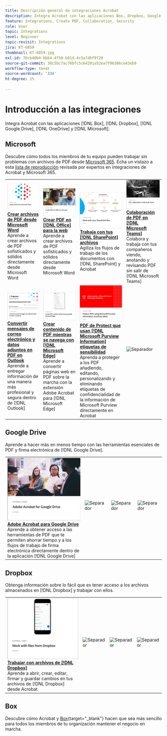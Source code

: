 ```yaml
---
title: Descripción general de integraciones Acrobat
description: Integra Acrobat con las aplicaciones Box, Dropbox, Google Drive, OneDrive y Microsoft
feature: Integrations, Create PDF, Collaboration, Security
role: User
topic: Integrations
level: Beginner
topic-revisit: Integrations
jira: KT-6859
thumbnail: KT-6859.jpg
exl-id: 76cb40b4-bbb4-4f50-b01d-4c5a74bf9f20
source-git-commit: 38c5bc7ac76bfc5c64201a52ea7f06386ce43eb9
workflow-type: tm+mt
source-wordcount: '334'
ht-degree: 1%

---
```


# Introducción a las integraciones

Integra Acrobat con las aplicaciones [!DNL Box], [!DNL Dropbox], [!DNL Google Drive], [!DNL OneDrive] y [!DNL Microsoft].

## Microsoft

Descubre cómo todos los miembros de tu equipo pueden trabajar sin problemas con archivos de PDF desde [Microsoft 365](https://www.adobe.com/documentcloud/integrations/microsoft-office-365.html). Echa un vistazo a esta [lista de reproducción](https://experienceleague.adobe.com/en/playlists/acrobat-integrate-microsoft-365) revisada por expertos en integraciones de Acrobat y Microsoft 365.

<table style="table-layout:fixed">
<tr>
  <td>
    <a href="createfromword.md">
      <img alt="Crear archivos de PDF desde Microsoft Word" src="../assets/create-word.png" />
    </a>
    <div>
    <a href="createfromword.md"><strong>Crear archivos de PDF desde Microsoft Word</strong></a>
    </div>
    Aprende a crear archivos de PDF sofisticados y sólidos directamente desde Microsoft Word
    <br>
  </td>
  <td>
    <a href="createofficeweb.md">
      <img alt="Crear PDF en [!DNL Office] para la Web" src="../assets/office-web.png" />
    </a>
    <div>
    <a href="createofficeweb.md"><strong>Crear PDF en [!DNL Office] para la web</strong></a>
    </div>
    Aprende a crear archivos de PDF sofisticados y sólidos directamente desde Microsoft Word
    <br>
  </td> 
  <td>
    <a href="acrobatandsp.md">
      <img alt="Trabaja con tus archivos de [!DNL SharePoint]" src="../assets/work-sharepoint.png" />
    </a>
    <div>
    <a href="acrobatandsp.md"><strong>Trabaja con tus [!DNL SharePoint] archivos</strong></a>
    </div>
    Agiliza los flujos de trabajo de los documentos con [!DNL SharePoint] y Acrobat
    <br>
  </td>
  <td>
    <a href="acrobatandteams.md">
      <img alt="Colaboración de PDF en [!DNL Microsoft Teams]" src="../assets/collaboration-teams.png" />
    </a>
    <div>
    <a href="acrobatandteams.md"><strong>Colaboración de PDF en [!DNL Microsoft Teams]</strong></a>
    </div>
    Colabora y trabaja con tus compañeros viendo, anotando y revisando PDF sin salir de [!DNL Microsoft Teams]
    <br>
  </td>
</tr>
<tr>
  <td>
    <a href="outlook.md">
      <img alt="Convertir mensajes de correo electrónico y archivos adjuntos en PDF en Outlook" src="../assets/outlook.png" />
    </a>
    <div>
    <a href="outlook.md"><strong>Convertir mensajes de correo electrónico y datos adjuntos en PDF en Outlook</strong></a>
    </div>
    Aprende a entregar información de una manera más profesional y segura dentro de [!DNL Outlook]
    <br>
  </td>
  <td>
    <a href="edge.md">
      <img alt="Crear contenido de PDF mientras navega con [!DNL Microsoft Edge]" src="../assets/edge.png" />
    </a>
    <div>
    <a href="edge.md"><strong>Crear contenido de PDF mientras se navega con [!DNL Microsoft Edge]</strong></a>
    </div>
    Aprende a convertir páginas web en PDF sobre la marcha con la extensión Adobe Acrobat para [!DNL Microsoft Edge]
    <br>
  </td>
  <td>
    <a href="microsoftsensitivitylabels.md">
      <img alt="PDF de Protect que utilizan etiquetas de sensibilidad [!DNL Microsoft Purview Information]" src="../assets/purview.png" />
    </a>
    <div>
    <a href="microsoftsensitivitylabels.md"><strong>PDF de Protect que usan [!DNL Microsoft Purview Information] etiquetas de sensibilidad</strong></a>
    </div>
    Aprenda a proteger a los PDF añadiendo, editando, personalizando y eliminando etiquetas de confidencialidad de la información de Microsoft Purview directamente en Acrobat
    <br>
  </td>
  <td>
   <img alt="Separador" src="../assets/Grayspacer.png" />
    <div>
    <br>
  </td>
</tr>
</table>

## Google Drive

Aprende a hacer más en menos tiempo con las herramientas esenciales de PDF y firma electrónica de [!DNL Google Drive].

<table style="table-layout:fixed">
<tr>
  <td>
    <a href="acrobatandgoogle.md">
      <img alt="Adobe Acrobat para Google Drive" src="../assets/google.png" />
    </a>
    <div>
    <a href="acrobatandgoogle.md"><strong>Adobe Acrobat para Google Drive</strong></a>
    </div>
    Aprende a obtener acceso a las herramientas de PDF que te permiten ahorrar tiempo y a los flujos de trabajo de firma electrónica directamente dentro de la aplicación [!DNL Google Drive]
    <br>
  </td>
  <td>
   <img alt="Separador" src="../assets/Whitespacer.png" />
    <div>
    <br>
  </td>
  <td>
   <img alt="Separador" src="../assets/Whitespacer.png" />
    <div>
    <br>
  </td>
  <td>
   <img alt="Separador" src="../assets/Whitespacer.png" />
    <div>
    <br>
  </td>
</tr>
</table>

## Dropbox

Obtenga información sobre lo fácil que es tener acceso a los archivos almacenados en [!DNL Dropbox] y trabajar con ellos.

<table style="table-layout:fixed">
<tr>
  <td>
    <a href="acrobat-dropbox.md">
      <img alt="Trabajar con archivos de [!DNL Dropbox]" src="../assets/work-dropbox.png" />
    </a>
    <div>
    <a href="acrobat-dropbox.md"><strong>Trabajar con archivos de [!DNL Dropbox]</strong></a>
    </div>
    Aprende a abrir, crear, editar, firmar y guardar cambios en tus archivos de [!DNL Dropbox] desde Acrobat
    <br>
  </td>
  <td>
   <img alt="Separador" src="../assets/Whitespacer.png" />
    <div>
    <br>
  </td>
  <td>
   <img alt="Separador" src="../assets/Whitespacer.png" />
    <div>
    <br>
  </td>
  <td>
   <img alt="Separador" src="../assets/Whitespacer.png" />
    <div>
    <br>
  </td>
</tr>
</table>

## Box

Descubre cómo Acrobat y [Box](https://www.adobe.com/documentcloud/integrations/box.html){target="_blank"} hacen que sea más sencillo para todos los miembros de tu organización mantener el negocio en marcha.
